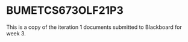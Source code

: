 # BUMETCS673OLF21P3

This is a copy of the iteration 1 documents submitted to Blackboard for week 3.